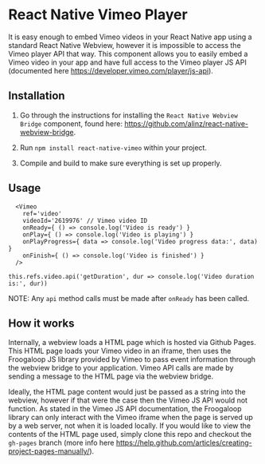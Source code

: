 # React Native Vimeo Player

It is easy enough to embed Vimeo videos in your React Native app using a standard
React Native Webview, however it is impossible to access the Vimeo player API that way.
This component allows you to easily embed a Vimeo video in your app and have full access to
the Vimeo player JS API (documented here https://developer.vimeo.com/player/js-api).

## Installation

1. Go through the instructions for installing the
`React Native Webview Bridge` component, found here: https://github.com/alinz/react-native-webview-bridge.

2. Run `npm install react-native-vimeo` within your project.

3. Compile and build to make sure everything is set up properly.

## Usage

```
  <Vimeo
    ref='video'
    videoId='2619976' // Vimeo video ID
    onReady={ () => console.log('Video is ready') }
    onPlay={ () => console.log('Video is playing') }
    onPlayProgress={ data => console.log('Video progress data:', data) }
    onFinish={ () => console.log('Video is finished') }
  />
```

`this.refs.video.api('getDuration', dur => console.log('Video duration is:', dur))`

NOTE: Any `api` method calls must be made after `onReady` has been called.

## How it works

Internally, a webview loads a HTML page which is hosted via Github Pages. This HTML page loads your
Vimeo video in an iframe, then uses the Froogaloop JS library provided by Vimeo to pass event
information through the webview bridge to your application. Vimeo API calls are made by sending a
message to the HTML page via the webview bridge.

Ideally, the HTML page content would just be passed as a string into the webview, however if that
were the case then the Vimeo JS API would not function. As stated in the Vimeo JS API
documentation, the Froogaloop library can only interact with the Vimeo iframe when the page is
served up by a web server, not when it is loaded locally. If you would like to view the contents
of the HTML page used, simply clone this repo and checkout the `gh-pages` branch (more info
here https://help.github.com/articles/creating-project-pages-manually/).
